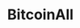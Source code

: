 ---
title: BitcoinAll
crosslinks:
- Bitcoin
- btc
- autotldr
- bitcoin_uncensored
- Bitcoincash
- BitcoinMarkets
- BitcoinMining
- BitcoinJustUseIt
- CryptoCurrency
- livven
- anti_gif_bot
- u_imguralbumbot
- bitcoin_unlimited
- BitcoinTechnology
- BTCuncensored
- youtubot
- BitcoinTV
- bitcoinxt
- MassdropBot
- BitcoinSerious
---